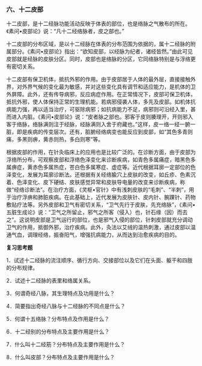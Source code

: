 ### 六、十二皮部

十二皮部，是十二经脉功能活动反映于体表的部位，也是络脉之气散布的所在。《素问•皮部论》说：“凡十二经络脉者，皮之部也。”    

十二皮部的分布区域，是以十二经脉在体表的分布范围为依据的，属十二经脉的附属部分。《素问•皮部论》指出：“欲知皮部，以经脉为纪者，诸经皆然。”由此可见皮部就是经脉的皮肤分区。同时，皮部也是络脉的分区，它同络脉特别是与浮络更有密切关系。

十二皮部有保卫机体，抵抗外邪的作用。由于皮部居于人体的最外层，直接接触外界，对外界气候的变化最为敏感，并对这些变化具有调节和适应能力，是机体的卫外屏障。此外，还有传导病邪，反应病症作用。在正常情况下，皮部可保卫机体，抵抗外邪，使人体保持正常的生理机能。若病邪侵袭人体，多先及皮部。如机体抗病能力强，再以适当治疗，可驱除病邪；如抗病能力不足，病邪则可沿经入里，甚而进入内脏。《素问•皮部论》说：“皮者脉之部也。邪客于皮则腠理开，开则邪入客于络脉，络脉满则注于经脉，经脉满则入舍于府藏也。”这样，皮一络一经一腑一脏，即是疾病的传变层次。还有，脏腑经络病变也能反应到皮部，如“其色多青则痛，多黑则痹，黄赤则热，多白则寒”等。

根据皮部的作用，在针灸临床上的应用也是比较广泛的。在诊断方面，由于皮部为浮络所分布，可观察皮部和浮络色泽变化来诊断疾病，如青色多属痛症，暗黑色多属痹症，黄赤色多属热症，苍白色多属寒症、虚症等。近代根据耳廓一定部位的色泽变化，发展为耳廓诊断法。还根据有关经络腧穴上皮肤的改变，如丘疹、色素沉着、色泽变化、皮下硬结、皮肤感觉异常和皮肤导电量的改变来诊断疾病，称做“经络诊断法”。在治疗方面，《灵枢•官针》中有浅刺皮肤的“毛刺”、“半刺”，用于治疗浮痹和肺脏疾病。在此基础上，近代发展为皮肤针、皮内针、腕踝针、药物敷贴疗法等。另外皮部和卫气有密切关系，“卫气先行于皮肤，先充络脉”，《素问•五脏生成论》说：“卫气之所留止，邪气之所客（侵入）也，针石缘（因）而去之”。这说明皮部是卫气运行的部位，也是邪气入侵的部位，针刺皮部就充分调动卫气的作用，抵御外邪，治疗疾病。此外，灸法以艾绒的温热刺激，通过皮部以温通气血，调理经络，振奋阳气，增强抗病能力，从而达到治愈疾病的目的。

**复习思考题**

1．试述十二经脉的流注顺序、循行方向、交接部位以及它们在头面、躯干和四肢的分布规律。

2．试述十二经脉的表里和络属关系。

3．何谓奇经八脉，其生理特点及功用是什么？

4．简要指出奇经八脉与十二经脉的不同点是什么？

5．何谓十五络脉？分布特点及作用是什么？

6．十二经别的分布特点及主要作用是什么？

7．什么叫十二经筋？分布特点及主要作用是什么？

8．什么叫皮部？分布特点及主要作用是什么？



